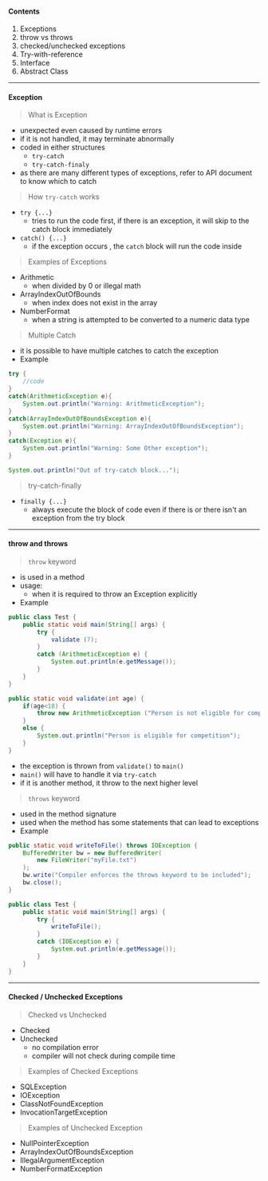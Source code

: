 
#### Contents
1. Exceptions
2. throw vs throws
3. checked/unchecked exceptions
4. Try-with-reference
5. Interface
6. Abstract Class

---
#### Exception

>What is Exception
- unexpected even caused by runtime errors
- if it is not handled, it may terminate abnormally
- coded in either structures
	- `try-catch`
	- `try-catch-finaly`
- as there are many different types of exceptions, refer to API document to know which to catch

>How `try-catch` works
- `try {...}` 
	- tries to run the code first, if there is an exception, it will skip to the catch block immediately
- `catch() {...}`
	- if the exception occurs , the `catch` block will run the code inside

>Examples of Exceptions
- Arithmetic
	- when divided by 0 or illegal math
- ArrayIndexOutOfBounds
	- when index does not exist in the array
- NumberFormat
	- when a string is attempted to be converted to a numeric data type

>Multiple Catch
- it is possible to have multiple catches to catch the exception
- Example
```java
try {
	//code
}
catch(ArithmeticException e){ 
	System.out.println("Warning: ArithmeticException"); 
}
catch(ArrayIndexOutOfBoundsException e){ 
	System.out.println("Warning: ArrayIndexOutOfBoundsException"); 
} 
catch(Exception e){ 
	System.out.println("Warning: Some Other exception"); 
} 

System.out.println("Out of try-catch block...");
```

>try-catch-finally
- `finally {...}`
	- always execute the block of code even if there is or there isn't an exception from the try block

---
#### throw and throws

>`throw` keyword
- is used in a method
- usage:
	- when it is required to throw an Exception explicitly
- Example
```java
public class Test { 
	public static void main(String[] args) { 
		try { 
			validate (7); 
		}
		catch (ArithmeticException e) { 
			System.out.println(e.getMessage()); 
		} 
	}
}

public static void validate(int age) { 
	if(age<18) { 
		throw new ArithmeticException ("Person is not eligible for competition"); 
	}
	else { 
		System.out.println("Person is eligible for competition"); 
	} 
} 
```
- the exception is thrown from `validate()` to `main()`
- `main()` will have to handle it via `try-catch`
- if it is another method, it throw to the next higher level

>`throws` keyword
- used in the method signature
- used when the method has some statements that can lead to exceptions
- Example
```java
public static void writeToFile() throws IOException { 
	BufferedWriter bw = new BufferedWriter( 
		new FileWriter("myFile.txt")
	); 
	bw.write("Compiler enforces the throws keyword to be included"); 
	bw.close(); 
} 

public class Test { 
	public static void main(String[] args) { 
		try { 
			writeToFile();
		} 
		catch (IOException e) { 
			System.out.println(e.getMessage()); 
		} 
	} 
}
```


---
#### Checked / Unchecked Exceptions

>Checked vs Unchecked
- Checked
- Unchecked
	- no compilation error
	- compiler will not check during compile time

>Examples of Checked Exceptions
- SQLException
- IOException
- ClassNotFoundException
- InvocationTargetException

>Examples of Unchecked Exception
- NullPointerException
- ArrayIndexOutOfBoundsException
- IllegalArgumentException
- NumberFormatException

